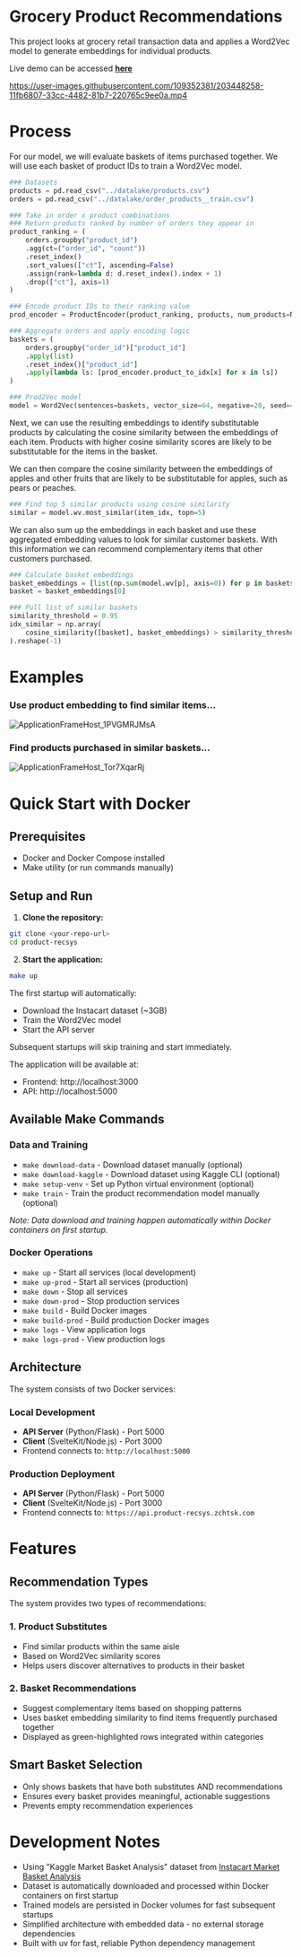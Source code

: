 # Grocery Product Recommendations
This project looks at grocery retail transaction data and applies a Word2Vec model to generate embeddings for individual products. 

Live demo can be accessed [**here**](https://recsys.tsklp.co/)

https://user-images.githubusercontent.com/109352381/203448258-11fb6807-33cc-4482-81b7-220765c9ee0a.mp4


# Process
For our model, we will evaluate baskets of items purchased together. We will use each basket of product IDs to train a Word2Vec model.

```python
### Datasets
products = pd.read_csv("../datalake/products.csv")
orders = pd.read_csv("../datalake/order_products__train.csv")

### Take in order x product combinations
### Return products ranked by number of orders they appear in
product_ranking = (
    orders.groupby("product_id")
    .agg(ct=("order_id", "count"))
    .reset_index()
    .sort_values(["ct"], ascending=False)
    .assign(rank=lambda d: d.reset_index().index + 1)
    .drop(["ct"], axis=1)
)

### Encode product IDs to their ranking value
prod_encoder = ProductEncoder(product_ranking, products, num_products=NUM_PRODUCTS)

### Aggregate orders and apply encoding logic
baskets = (
    orders.groupby("order_id")["product_id"]
    .apply(list)
    .reset_index()["product_id"]
    .apply(lambda ls: [prod_encoder.product_to_idx[x] for x in ls])
)

### Prod2Vec model
model = Word2Vec(sentences=baskets, vector_size=64, negative=20, seed=42)
```

Next, we can use the resulting embeddings to identify substitutable products by calculating the cosine similarity between the embeddings of each item. Products with higher cosine similarity scores are likely to be substitutable for the items in the basket.

We can then compare the cosine similarity between the embeddings of apples and other fruits that are likely to be substitutable for apples, such as pears or peaches. 

```python
### Find top 5 similar products using cosine similarity
similar = model.wv.most_similar(item_idx, topn=5)
```

We can also sum up the embeddings in each basket and use these aggregated embedding values to look for similar customer baskets. With this information we can recommend complementary items that other customers purchased.

```python
### Calculate basket embeddings
basket_embeddings = [list(np.sum(model.wv[p], axis=0)) for p in baskets]
basket = basket_embeddings[0]

### Pull list of similar baskets
similarity_threshold = 0.95
idx_similar = np.array(
    cosine_similarity([basket], basket_embeddings) > similarity_threshold
).reshape(-1)
```


# Examples
### Use product embedding to find similar items...
![ApplicationFrameHost_1PVGMRJMsA](https://user-images.githubusercontent.com/109352381/203446366-022e2471-b32e-43f0-9b50-fac5643feb0b.png)

### Find products purchased in similar baskets...
![ApplicationFrameHost_Tor7XqarRj](https://user-images.githubusercontent.com/109352381/203446383-f65773ca-b1a1-4dcc-a21f-a4fe4cfb0f51.png)

# Quick Start with Docker

## Prerequisites
- Docker and Docker Compose installed
- Make utility (or run commands manually)

## Setup and Run

1. **Clone the repository:**
```bash
git clone <your-repo-url>
cd product-recsys
```

2. **Start the application:**
```bash
make up
```

The first startup will automatically:
- Download the Instacart dataset (~3GB)
- Train the Word2Vec model 
- Start the API server

Subsequent startups will skip training and start immediately.

The application will be available at:
- Frontend: http://localhost:3000
- API: http://localhost:5000

## Available Make Commands

### Data and Training
- `make download-data` - Download dataset manually (optional)
- `make download-kaggle` - Download dataset using Kaggle CLI (optional)
- `make setup-venv` - Set up Python virtual environment (optional)
- `make train` - Train the product recommendation model manually (optional)

*Note: Data download and training happen automatically within Docker containers on first startup.*

### Docker Operations
- `make up` - Start all services (local development)
- `make up-prod` - Start all services (production)
- `make down` - Stop all services
- `make down-prod` - Stop production services
- `make build` - Build Docker images
- `make build-prod` - Build production Docker images
- `make logs` - View application logs
- `make logs-prod` - View production logs

## Architecture

The system consists of two Docker services:

### Local Development
- **API Server** (Python/Flask) - Port 5000
- **Client** (SvelteKit/Node.js) - Port 3000  
- Frontend connects to: `http://localhost:5000`

### Production Deployment
- **API Server** (Python/Flask) - Port 5000
- **Client** (SvelteKit/Node.js) - Port 3000
- Frontend connects to: `https://api.product-recsys.zchtsk.com`

# Features

## Recommendation Types
The system provides two types of recommendations:

### 1. Product Substitutes
- Find similar products within the same aisle
- Based on Word2Vec similarity scores
- Helps users discover alternatives to products in their basket

### 2. Basket Recommendations  
- Suggest complementary items based on shopping patterns
- Uses basket embedding similarity to find items frequently purchased together
- Displayed as green-highlighted rows integrated within categories

## Smart Basket Selection
- Only shows baskets that have both substitutes AND recommendations
- Ensures every basket provides meaningful, actionable suggestions
- Prevents empty recommendation experiences

# Development Notes
* Using "Kaggle Market Basket Analysis" dataset from [Instacart Market Basket Analysis](https://www.kaggle.com/c/instacart-market-basket-analysis)
* Dataset is automatically downloaded and processed within Docker containers on first startup
* Trained models are persisted in Docker volumes for fast subsequent startups
* Simplified architecture with embedded data - no external storage dependencies
* Built with uv for fast, reliable Python dependency management
